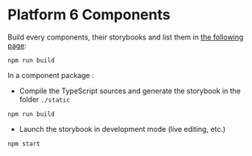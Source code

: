 # Platform 6 Components

Build every components, their storybooks and list them in [the following page](storybook/static/index.html):

```console
npm run build
```

In a component package :

- Compile the TypeScript sources and generate the storybook in the folder `./static`

```console
npm run build
```

- Launch the storybook in development mode (live editing, etc.)

```console
npm start
```
